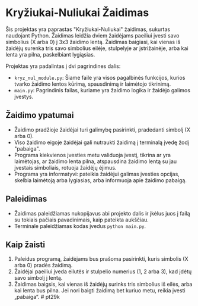 # Kryžiukai-Nuliukai Žaidimas

Šis projektas yra paprastas "Kryžiukai-Nuliukai" žaidimas, sukurtas naudojant Python. Žaidimas leidžia dviem žaidėjams paeiliui įvesti savo simbolius (X arba 0) į 3x3 žaidimo lentą. Žaidimas baigiasi, kai vienas iš žaidėjų surenka tris savo simbolius eilėje, stulpelyje ar įstrižainėje, arba kai lenta yra pilna, paskelbiant lygiąsias.

Projektas yra padalintas į dvi pagrindines dalis:
- `kryz_nul_module.py`: Šiame faile yra visos pagalbinės funkcijos, kurios tvarko žaidimo lentos kūrimą, spausdinimą ir laimėtojo tikrinimą.
- `main.py`: Pagrindinis failas, kuriame yra žaidimo logika ir žaidėjo galimos įvestys.

## Žaidimo ypatumai 
- Žaidimo pradžioje žaidėjai turi galimybę pasirinkti, pradedanti simbolį (X arba 0).
- Viso žaidimo eigoje žaidėjai gali nutraukti žaidimą į terminalą įvedę žodį "pabaiga".
- Programa kiekvienos įvesties metu validuoja įvestį, tikrina ar yra laimėtojas, ar žaidimo lenta pilna, atspausdina žaidimo lentą su jau įvestais simboliais, rotuoja žaidėjų ėjimus.
- Programa yra informatyvi: pateikia žaidėjui galimas įvesties opcijas, skelbia laimėtoją arba lygiasias, arba informuoja apie žaidimo pabaigą.  

## Paleidimas
- Žaidimas paleidžiamas nukopijavus abi projekto dalis ir įkėlus juos į failą su tokiais pačiais pavadinimais, kaip pateikta aukščiau. 
- Terminale paleidžiamas kodas įvedus `python main.py`.

## Kaip žaisti

1. Paleidus programą, žaidėjams bus prašoma pasirinkti, kuris simbolis (X arba 0) pradės žaidimą.
2. Žaidėjai paeiliui įveda eilutės ir stulpelio numerius (1, 2 arba 3), kad įdėtų savo simbolį į lentą.
3. Žaidimas baigsis, kai vienas iš žaidėjų surinks tris simbolius iš eilės, arba kai lenta bus pilna. Jei nori baigti žaidimą bet kuriuo metu, reikia įvesti „pabaiga“.
#   p t 2 9 k 
 
 